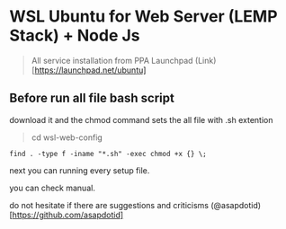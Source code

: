 # WSL Ubuntu for Web Server (LEMP Stack) + Node Js

> All service installation from PPA Launchpad (Link)[https://launchpad.net/ubuntu]

## Before run all file bash script

download it and the chmod command sets the all file with .sh extention

> cd wsl-web-config

```find . -type f -iname "*.sh" -exec chmod +x {} \;```

next you can running every setup file.

you can check manual.

do not hesitate if there are suggestions and criticisms (@asapdotid)[https://github.com/asapdotid]
